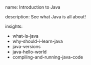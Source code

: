 name: Introduction to Java

description: See what Java is all about!

insights:

- what-is-java
- why-should-i-learn-java
- java-versions
- java-hello-world
- compiling-and-running-java-code
